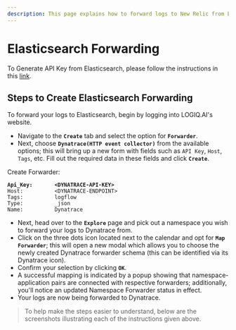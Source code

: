 ```yaml
---
description: This page explains how to forward logs to New Relic from LOGIQ.AI
---
```


# Elasticsearch Forwarding

To Generate API Key from Elasticsearch, please follow the instructions in this [link](https://www.elastic.co/guide/en/elasticsearch/reference/current/security-api-create-api-key.html).

## Steps to Create Elasticsearch Forwarding

To forward your logs to Elasticsearch, begin by logging into LOGIQ.AI's website.

* Navigate to the **`Create`** tab and select the option for **`Forwarder`**.
* Next, choose **`Dynatrace(HTTP event collector)`** from the available options; this will bring up a new form with fields such as `API Key`, `Host`, `Tags`, etc. Fill out the required data in these fields and click **`Create`**.

Create Forwarder:

<pre><code><strong>Api_Key:       &#x3C;DYNATRACE-API-KEY>
</strong>Host:          &#x3C;DYNATRACE-ENDPOINT>
Tags:          logflow
Type:          _json
Name:          Dynatrace
</code></pre>

* Next, head over to the **`Explore`** page and pick out a namespace you wish to forward your logs to Dynatrace from.
* Click on the three dots icon located next to the calendar and opt for **`Map Forwarder`**; this will open a new modal which allows you to choose the newly created Dynatrace forwarder schema (this can be identified via its Dynatrace icon).
* Confirm your selection by clicking **`OK`**.
* A successful mapping is indicated by a popup showing that namespace-application pairs are connected with respective forwarders; additionally, you'll notice an updated Namespace Forwarder status in effect.
* Your logs are now being forwarded to Dynatrace.

> To help make the steps easier to understand, below are the screenshots illustrating each of the instructions given above.
